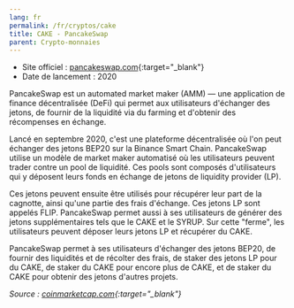 ```yaml
---
lang: fr
permalink: /fr/cryptos/cake
title: CAKE - PancakeSwap
parent: Crypto-monnaies
---
```


<script src="https://widgets.coingecko.com/coingecko-coin-ticker-widget.js"></script>
<coingecko-coin-ticker-widget coin-id="pancakeswap-token" currency="eur" locale="fr"></coingecko-coin-ticker-widget>

- Site officiel : [pancakeswap.com](https://pancakeswap.com){:target="_blank"}
- Date de lancement : 2020

PancakeSwap est un automated market maker (AMM) — une application de finance décentralisée (DeFi) qui permet aux utilisateurs d'échanger des jetons, de fournir de la liquidité via du farming et d'obtenir des récompenses en échange.

Lancé en septembre 2020, c'est une plateforme décentralisée où l'on peut échanger des jetons BEP20 sur la Binance Smart Chain. PancakeSwap utilise un modèle de market maker automatisé où les utilisateurs peuvent trader contre un pool de liquidité. Ces pools sont composés d'utilisateurs qui y déposent leurs fonds en échange de jetons de liquidity provider (LP).

Ces jetons peuvent ensuite être utilisés pour récupérer leur part de la cagnotte, ainsi qu'une partie des frais d'échange. Ces jetons LP sont appelés FLIP. PancakeSwap permet aussi à ses utilisateurs de générer des jetons supplémentaires tels que le CAKE et le SYRUP. Sur cette "ferme", les utilisateurs peuvent déposer leurs jetons LP et récupérer du CAKE.

PancakeSwap permet à ses utilisateurs d'échanger des jetons BEP20, de fournir des liquidités et de récolter des frais, de staker des jetons LP pour du CAKE, de staker du CAKE pour encore plus de CAKE, et de staker du CAKE pour obtenir des jetons d'autres projets.

*Source : [coinmarketcap.com](https://coinmarketcap.com/fr/currencies/pancakeswap/){:target="_blank"}*
